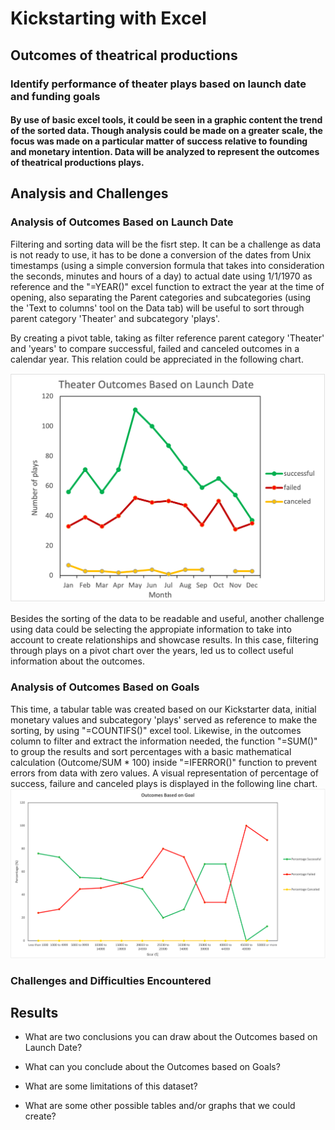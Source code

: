 # Kickstarting with Excel

## Outcomes of theatrical productions

### Identify performance of theater plays based on launch date and funding goals

#### By use of basic excel tools, it could be seen in a graphic content the trend of the sorted data. Though analysis could be made on a greater scale, the focus was made on a particular matter of success relative to founding and monetary intention. Data will be analyzed to represent the outcomes of theatrical productions plays.

## Analysis and Challenges

### Analysis of Outcomes Based on Launch Date
Filtering and sorting data will be the fisrt step. It can be a challenge as data is not ready to use, it has to be done a conversion of the dates from Unix timestamps (using a simple conversion formula that takes into consideration the seconds, minutes and hours of a day) to actual date using 1/1/1970 as reference and the "=YEAR()" excel function to extract the year at the time of opening, also separating the Parent categories and subcategories (using the 'Text to columns' tool on the Data tab) will be useful to sort through parent category 'Theater' and subcategory 'plays'.

By creating a pivot table, taking as filter reference parent category 'Theater' and 'years' to compare successful, failed and canceled outcomes in a calendar year. This relation could be appreciated in the following chart.

![Theater_Outcomes_vs_Launch.png](Theater_Outcomes_vs_Launch.png)

Besides the sorting of the data to be readable and useful, another challenge using data could be selecting the appropiate information to take into account to create relationships and showcase results. In this case, filtering through plays on a pivot chart over the years, led us to collect useful information about the outcomes.  

### Analysis of Outcomes Based on Goals
This time, a tabular table was created based on our Kickstarter data, initial monetary values and subcategory 'plays' served as reference to make the sorting, by using "=COUNTIFS()" excel tool. Likewise, in the outcomes column to filter and extract the information needed, the function "=SUM()" to group the results and sort percentages with a basic mathematical calculation (Outcome/SUM * 100) inside  "=IFERROR()" function to prevent errors from data with zero values. A visual representation of percentage of success, failure and canceled plays is displayed in the following line chart. 
![Outcomes_vs_Goals](Outcomes_vs_Goals.png)

### Challenges and Difficulties Encountered
####
## Results

- What are two conclusions you can draw about the Outcomes based on Launch Date?

- What can you conclude about the Outcomes based on Goals?

- What are some limitations of this dataset?

- What are some other possible tables and/or graphs that we could create?
